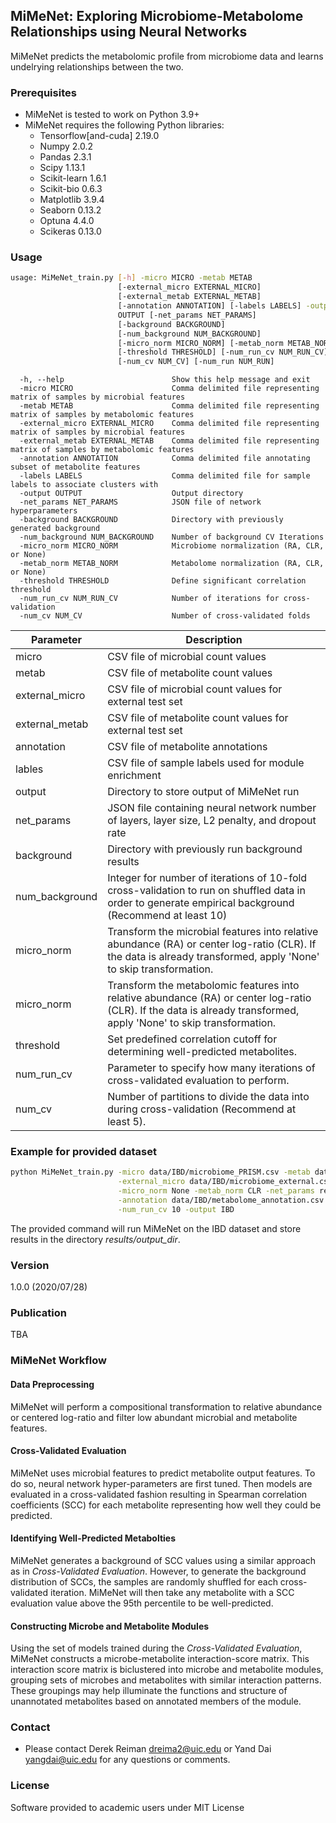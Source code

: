 ## MiMeNet: Exploring Microbiome-Metabolome Relationships using Neural Networks
MiMeNet predicts the metabolomic profile from microbiome data and learns undelrying relationships between the two.

### Prerequisites
* MiMeNet is tested to work on Python 3.9+
* MiMeNet requires the following Python libraries:
  - Tensorflow[and-cuda] 2.19.0
  - Numpy 2.0.2
  - Pandas 2.3.1
  - Scipy 1.13.1
  - Scikit-learn 1.6.1
  - Scikit-bio 0.6.3
  - Matplotlib 3.9.4
  - Seaborn 0.13.2
  - Optuna 4.4.0
  - Scikeras 0.13.0
  

### Usage

```bash
usage: MiMeNet_train.py [-h] -micro MICRO -metab METAB
                        [-external_micro EXTERNAL_MICRO]
                        [-external_metab EXTERNAL_METAB]
                        [-annotation ANNOTATION] [-labels LABELS] -output
                        OUTPUT [-net_params NET_PARAMS]
                        [-background BACKGROUND]
                        [-num_background NUM_BACKGROUND]
                        [-micro_norm MICRO_NORM] [-metab_norm METAB_NORM]
                        [-threshold THRESHOLD] [-num_run_cv NUM_RUN_CV]
                        [-num_cv NUM_CV] [-num_run NUM_RUN]

```

```
  -h, --help                        Show this help message and exit
  -micro MICRO                      Comma delimited file representing matrix of samples by microbial features
  -metab METAB                      Comma delimited file representing matrix of samples by metabolomic features
  -external_micro EXTERNAL_MICRO    Comma delimited file representing matrix of samples by microbial features
  -external_metab EXTERNAL_METAB    Comma delimited file representing matrix of samples by metabolomic features
  -annotation ANNOTATION            Comma delimited file annotating subset of metabolite features
  -labels LABELS                    Comma delimited file for sample labels to associate clusters with
  -output OUTPUT                    Output directory
  -net_params NET_PARAMS            JSON file of network hyperparameters
  -background BACKGROUND            Directory with previously generated background
  -num_background NUM_BACKGROUND    Number of background CV Iterations
  -micro_norm MICRO_NORM            Microbiome normalization (RA, CLR, or None)
  -metab_norm METAB_NORM            Metabolome normalization (RA, CLR, or None)
  -threshold THRESHOLD              Define significant correlation threshold
  -num_run_cv NUM_RUN_CV            Number of iterations for cross-validation
  -num_cv NUM_CV                    Number of cross-validated folds
```
|Parameter|Description
|---|---|
|micro| CSV file of microbial count values|
|metab| CSV file of metabolite count values|
|external_micro| CSV file of microbial count values for external test set|
|external_metab| CSV file of metabolite count values for external test set|
|annotation| CSV file of metabolite annotations|
|lables| CSV file of sample labels used for module enrichment|
|output| Directory to store output of MiMeNet run|
|net_params| JSON file containing neural network number of layers, layer size, L2 penalty, and dropout rate|
|background| Directory with previously run background results|
|num_background| Integer for number of iterations of 10-fold cross-validation to run on shuffled data in order to generate empirical background (Recommend at least 10)|
|micro_norm| Transform the microbial features into relative abundance (RA) or center log-ratio (CLR). If the data is already transformed, apply 'None' to skip transformation.|
|micro_norm| Transform the metabolomic features into relative abundance (RA) or center log-ratio (CLR). If the data is already transformed, apply 'None' to skip transformation.|
|threshold| Set predefined correlation cutoff for determining well-predicted metabolites.|
|num_run_cv| Parameter to specify how many iterations of cross-validated evaluation to perform.|
|num_cv| Number of partitions to divide the data into during cross-validation (Recommend at least 5).|

### Example for provided dataset

```bash
python MiMeNet_train.py -micro data/IBD/microbiome_PRISM.csv -metab data/IBD/metabolome_PRISM.csv \
                        -external_micro data/IBD/microbiome_external.csv -external_metab data/IBD/metabolome_external.csv \
                        -micro_norm None -metab_norm CLR -net_params results/IBD/network_parameters.txt \
                        -annotation data/IBD/metabolome_annotation.csv -labels data/IBD/diagnosis_PRISM.csv \
                        -num_run_cv 10 -output IBD
```

The provided command will run MiMeNet on the IBD dataset and store results in the directory _results/output_dir_. 

### Version
1.0.0 (2020/07/28)

### Publication
TBA

### MiMeNet Workflow

#### Data Preprocessing
MiMeNet will perform a compositional transformation to relative abundance or centered log-ratio and filter low abundant microbial and metabolite features. 

#### Cross-Validated Evaluation
MiMeNet uses microbial features to predict metabolite output features. To do so, neural network hyper-parameters are first tuned. Then models are evaluated in a cross-validated fashion resulting in Spearman correlation coefficients (SCC) for each metabolite representing how well they could be predicted.

#### Identifying Well-Predicted Metabolties
MiMeNet generates a background of SCC values using a similar approach as in _Cross-Validated Evaluation_. However, to generate the background distribution of SCCs, the samples are randomly shuffled for each cross-validated iteration. MiMeNet will then take any metabolite with a SCC evaluation value above the 95th percentile to be well-predicted.

#### Constructing Microbe and Metabolite Modules
Using the set of models trained during the _Cross-Validated Evaluation_, MiMeNet constructs a microbe-metabolite interaction-score matrix. This interaction score matrix is biclustered into microbe and metabolite modules, grouping sets of microbes and metabolites with similar interaction patterns. These groupings may help illuminate the functions and structure of unannotated metabolites based on annotated members of the module.

### Contact
* Please contact Derek Reiman <dreima2@uic.edu> or Yand Dai <yangdai@uic.edu> for any questions or comments.

### License
Software provided to academic users under MIT License
